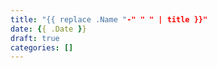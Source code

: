 ```yaml
---
title: "{{ replace .Name "-" " " | title }}"
date: {{ .Date }}
draft: true  
categories: []
---
```

